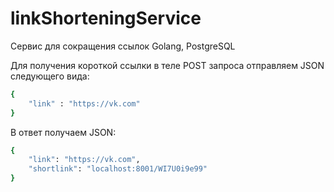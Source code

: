 # linkShorteningService
 
Сервис для сокращения ссылок
Golang, PostgreSQL

Для получения короткой ссылки в теле POST запроса отправляем JSON следующего вида:

```sh
{
    "link" : "https://vk.com"
}
```

В ответ получаем JSON:

```sh
{
    "link": "https://vk.com",
    "shortlink": "localhost:8001/WI7U0i9e99"
}
```
